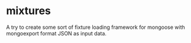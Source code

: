 # mixtures
A try to create some sort of fixture loading framework for mongoose with mongoexport format JSON as input data.
